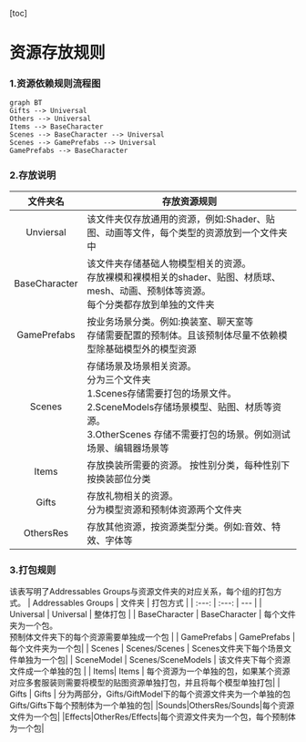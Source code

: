 [toc]
# 资源存放规则
### 1.资源依赖规则流程图
```mermaid
graph BT
Gifts --> Universal
Others --> Universal
Items --> BaseCharacter
Scenes --> BaseCharacter --> Universal
Scenes --> GamePrefabs --> Universal
GamePrefabs --> BaseCharacter
```
### 2.存放说明
| 文件夹名 | 存放资源规则 |
| :---: | --- |
| Unviersal   | 该文件夹仅存放通用的资源，例如:Shader、贴图、动画等文件，每个类型的资源放到一个文件夹中 |
| BaseCharacter | 该文件夹存储基础人物模型相关的资源。<br>存放裸模和裸模相关的shader、贴图、材质球、mesh、动画、预制体等资源。<br>每个分类都存放到单独的文件夹 |
| GamePrefabs | 按业务场景分类。例如:换装室、聊天室等<br> 存储需要配置的预制体。且该预制体尽量不依赖模型除基础模型外的模型资源 |
| Scenes | 存储场景及场景相关资源。<br> 分为三个文件夹<br>1.Scenes存储需要打包的场景文件。<br>2.SceneModels存储场景模型、贴图、材质等资源。<br>3.OtherScenes 存储不需要打包的场景。例如测试场景、编辑器场景等|
| Items | 存放换装所需要的资源。 按性别分类，每种性别下按换装部位分类 |
| Gifts | 存放礼物相关的资源。<br> 分为模型资源和预制体资源两个文件夹 |
| OthersRes | 存放其他资源，按资源类型分类。例如:音效、特效、字体等 |

### 3.打包规则
该表写明了Addressables Groups与资源文件夹的对应关系，每个组的打包方式。
| Addressables Groups | 文件夹 | 打包方式 | 
| :---: | :---: | --- |
| Universal | Universal | 整体打包 | 
| BaseCharacter | BaseCharacter | 每个文件夹为一个包。<br>预制体文件夹下的每个资源需要单独成一个包 |
| GamePrefabs | GamePrefabs | 每个文件夹为一个包|
| Scenes | Scenes/Scenes | Scenes文件夹下每个场景文件单独为一个包|
| SceneModel | Scenes/SceneModels | 该文件夹下每个资源文件成一个单独的包 |
| Items| Items | 每个资源为一个单独的包，如果某个资源对应多套服装则需要将模型的贴图资源单独打包，并且将每个模型单独打包|
| Gifts | Gifts | 分为两部分，Gifts/GiftModel下的每个资源文件夹为一个单独的包 Gifts/Gifts下每个预制体为一个单独的包|
|Sounds|OthersRes/Sounds|每个资源文件为一个包|
|Effects|OtherRes/Effects|每个资源文件夹为一个包，每个预制体为一个包|
